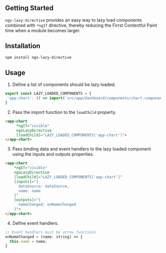 ## Getting Started

`ngx-lazy-directive` provides an easy way to lazy load components combined with `*ngIf` directive, thereby reducing the Firrst Contentful Paint time when a module becomes larger.

## Installation

```sh
npm install ngx-lazy-directive
```

## Usage

1. Define a list of components should be lazy loaded.

```js
export const LAZY_LOADED_COMPONENTS = {
 'app-chart': () => import('src/app/dashboard/components/chart.component.ts')
}
```

2. Pass the import function to the `loadChild` property.

```html
<app-chart
     *ngIf="visible"
     ngxLazyDirective
     [loadChild]="LAZY_LOADED_COMPONENTS['app-chart']">
</app-chart>
```

3. Pass binding data and event handlers to the lazy loaded component using the inputs and outputs properties.

```html
<app-chart
    *ngIf="visible"
    ngxLazyDirective
    [loadChild]="LAZY_LOADED_COMPONENTS['app-chart']"
    [inputs]="{
      dataSource: dataSource,
      name: name
    }"
    [outputs]="{
      nameChanged: onNameChanged
    }">
</app-chart>
```

4. Define event handlers.

```js
// Event handlers must be arrow functions
onNameChanged = (name: string) => {
  this.name = name;
}
```
